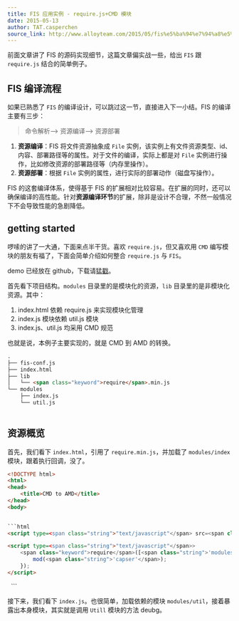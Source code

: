 ```yaml
---
title: FIS 应用实例 - require.js+CMD 模块
date: 2015-05-13
author: TAT.casperchen
source_link: http://www.alloyteam.com/2015/05/fis%e5%ba%94%e7%94%a8%e5%ae%9e%e4%be%8b-require-jscmd%e6%a8%a1%e5%9d%97/
---
```


<!-- {% raw %} - for jekyll -->

前面文章讲了 FIS 的源码实现细节，这篇文章偏实战一些，给出 `FIS` 跟 `require.js` 结合的简单例子。

## FIS 编译流程

如果已熟悉了 `FIS` 的编译设计，可以跳过这一节，直接进入下一小结。FIS 的编译主要有三步：

> 命令解析–> 资源编译–> 资源部署

1.  **资源编译**：FIS 将文件资源抽象成 `File` 实例，该实例上有文件资源类型、id、内容、部署路径等的属性。对于文件的编译，实际上都是对 `File` 实例进行操作，比如修改资源的部署路径等（内存里操作）。
2.  **资源部署**：根据 `File` 实例的属性，进行实际的部署动作（磁盘写操作）。

FIS 的这套编译体系，使得基于 FIS 的扩展相对比较容易。在扩展的同时，还可以确保编译的高性能。针对**资源编译环节**的扩展，除非是设计不合理，不然一般情况下不会导致性能的急剧降低。

## getting started

啰嗦的讲了一大通，下面来点半干货。喜欢 `require.js`，但又喜欢用 `CMD` 编写模块的朋友有福了，下面会简单介绍如何整合 `require.js` 与 `FIS`。

demo 已经放在 github，下载请[猛戳](https://github.com/chyingp/blog/tree/master/demo/2015.05.13-fis-cmd-to-amd)。

首先看下项目结构。`modules` 目录里的是模块化的资源，`lib` 目录里的是非模块化资源。其中：

1.  index.html 依赖 require.js 来实现模块化管理
2.  index.js 模块依赖 util.js 模块
3.  index.js、util.js 均采用 CMD 规范

也就是说，本例子主要实现的，就是 CMD 到 AMD 的转换。

```html
.
├── fis-conf.js
├── index.html
├── lib
│   └── <span class="keyword">require</span>.min.js
└── modules
    ├── index.js
    └── util.js
 
```

## 资源概览

首先，我们看下 `index.html`，引用了 `require.min.js`，并加载了 `modules/index` 模块，跟着执行回调，没了。

````html
<!DOCTYPE html>
<html>
<head>
    <title>CMD to AMD</title>
</head>
<body>
 

```html
<script type=<span class="string">"text/javascript"</span> src=<span class="string">"lib/require.min.js"</span>></script>
````

```html
<script type=<span class="string">"text/javascript"</span>>
    <span class="keyword">require</span>([<span class="string">'modules/index'</span>], <span class="keyword">function</span>(mod){
        mod(<span class="string">'capser'</span>);
    });
</script>
```

</body>
</html>
 
```

接下来，我们看下 `index.js`。也很简单，加载依赖的模块 `modules/util`，接着暴露出本身模块，其实就是调用 `Utill` 模块的方法 deubg。


<!-- {% endraw %} - for jekyll -->